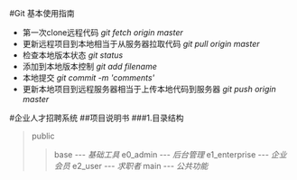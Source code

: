 #Git 基本使用指南
* 第一次clone远程代码
*git fetch origin master*
* 更新远程项目到本地相当于从服务器拉取代码
*git pull origin master*
* 检查本地版本状态
*git status*
* 添加到本地版本控制
*git add filename*
* 本地提交
*git commit -m 'comments'*
* 更新本地项目到远程服务器相当于上传本地代码到服务器
*git push origin master*



#企业人才招聘系统
##项目说明书
###1.目录结构
>public
>>base  --- *基础工具*
>>e0_admin --- *后台管理*
>>e1_enterprise --- *企业会员*
>>e2_user --- *求职者*
>>main --- *公共功能*

